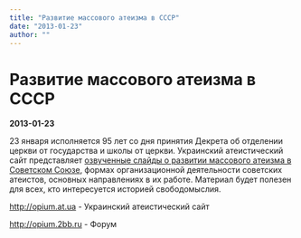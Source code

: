 ```yaml
---
title: "Развитие массового атеизма в СССР"
date: "2013-01-23"
author: ""
---
```


# Развитие массового атеизма в СССР

**2013-01-23** 

23 января исполняется 95 лет со дня принятия Декрета об отделении церкви от государства и школы от церкви. Украинский атеистический сайт представляет [озвученные слайды о развитии массового атеизма в Советском Союзе](http://www.youtube.com/watch?v=GXuGlXbDlNA), формах организационной деятельности советских атеистов, основных направлениях в их работе. Материал будет полезен для всех, кто интересуется историей свободомыслия.

http://opium.at.ua - Украинский атеистический сайт

http://opium.2bb.ru - Форум